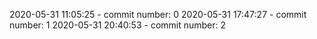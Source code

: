 2020-05-31 11:05:25 - commit number: 0
2020-05-31 17:47:27 - commit number: 1
2020-05-31 20:40:53 - commit number: 2
